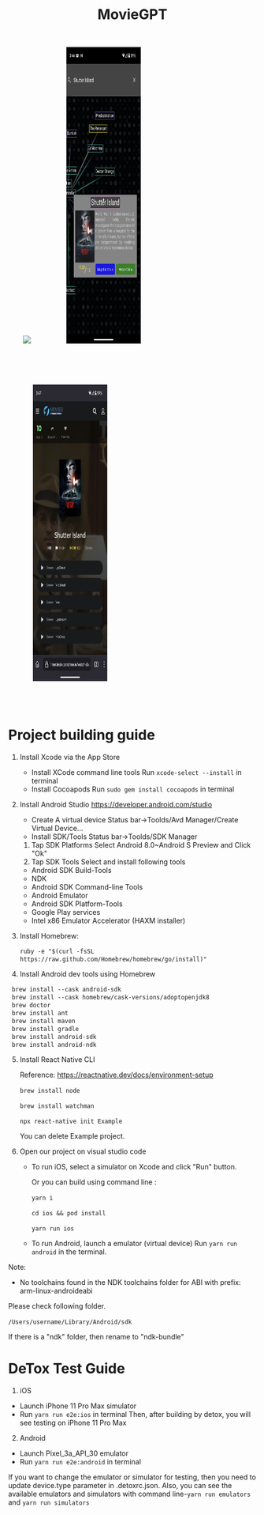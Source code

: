 

<p align="center">
  <h1 align="center">MovieGPT</h1>
</p>

<img style="padding:30px;height:600px !important" src="RPReplay_Final1681235196_MP4_AdobeExpress.gif" />&nbsp;&nbsp;&nbsp;<img style="width:30%;padding:30px;height:600px" src="Screenshot_20230501-154651.png" />&nbsp;&nbsp;&nbsp;<img style="width:30%;padding:50px;height:600px"  src="Screenshot_20230501-154714.png" />





# Project building guide



1. Install Xcode via the App Store
   - Install XCode command line tools
     Run ```xcode-select --install``` in terminal
   - Install Cocoapods
     Run ```sudo gem install cocoapods``` in terminal
2. Install Android Studio
   https://developer.android.com/studio
   - Create A virtual device
    Status bar->Toolds/Avd Manager/Create Virtual Device...
   - Install SDK/Tools
    Status bar->Toolds/SDK Manager
    1) Tap SDK Platforms
     Select Android 8.0~Android S Preview and Click "Ok"
    2) Tap SDK Tools
     Select and install following tools
     - Android SDK Build-Tools
     - NDK
     - Android SDK Command-line Tools
     - Android Emulator
     - Android SDK Platform-Tools
     - Google Play services
     - Intel x86 Emulator Accelerator (HAXM installer)


3. Install Homebrew:
   ```
   ruby -e "$(curl -fsSL https://raw.github.com/Homebrew/homebrew/go/install)"
   ```

4. Install Android dev tools using Homebrew
  ```
   brew install --cask android-sdk
   brew install --cask homebrew/cask-versions/adoptopenjdk8
   brew doctor
   brew install ant
   brew install maven
   brew install gradle
   brew install android-sdk
   brew install android-ndk
   ```

5. Install React Native CLI

   Reference: https://reactnative.dev/docs/environment-setup

   ```brew install node```

   ```brew install watchman```

   ```npx react-native init Example```

   You can delete Example project.

6. Open our project on visual studio code
   - To run iOS, select a simulator on Xcode and click "Run" button.

      Or you can build using command line :

      ```yarn i```

      ```cd ios && pod install```

      ```yarn run ios```

    
   - To run Android, launch a emulator (virtual device)
    Run ```yarn run android``` in the terminal.




Note:
- No toolchains found in the NDK toolchains folder for ABI with prefix: arm-linux-androideabi


Please check following folder.

```/Users/username/Library/Android/sdk```

If there is a "ndk" folder, then rename to "ndk-bundle"




# DeTox Test Guide

1. iOS
  - Launch iPhone 11 Pro Max simulator
  - Run ```yarn run e2e:ios``` in terminal
Then, after building by detox, you will see testing on iPhone 11 Pro Max

2. Android
- Launch  Pixel_3a_API_30  emulator
- Run ```yarn run e2e:android``` in terminal

If you want to change the emulator or simulator for testing, then you need to update device.type parameter in .detoxrc.json.
Also, you can see the available emulators and simulators with command line-```yarn run emulators``` and ```yarn run simulators```



